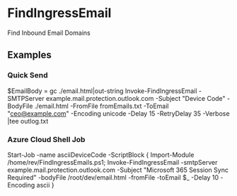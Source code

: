 # FindIngressEmail
 Find Inbound Email Domains

## Examples

### Quick Send


 $EmailBody = gc ./email.html|out-string
 Invoke-FindIngressEmail -SMTPServer example.mail.protection.outlook.com -Subject "Device Code" -BodyFile ./email.html -FromFile fromEmails.txt -ToEmail "ceo@example.com" -Encoding unicode -Delay 15 -RetryDelay 35 -Verbose |tee outlog.txt


### Azure Cloud Shell Job


Start-Job -name asciiDeviceCode -ScriptBlock {  Import-Module /home/rev/FindIngressEmails.ps1; Invoke-FindIngressEmail -smtpServer example.mail.protection.outlook.com -Subject "Microsoft 365 Session Sync Required" -bodyFile /root/dev/email.html -fromFile -toEmail $_ -Delay 10 -Encoding ascii }

